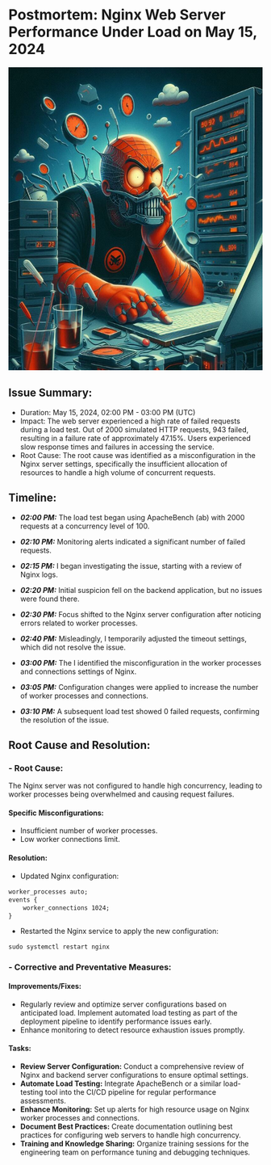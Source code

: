# Postmortem: Nginx Web Server Performance Under Load on May 15, 2024

<img src="images/postmoterm.png" alt="" width="100%" height="600">

## Issue Summary:

- Duration: May 15, 2024, 02:00 PM - 03:00 PM (UTC)
- Impact: The web server experienced a high rate of failed requests during a load test. Out of 2000 simulated HTTP requests, 943 failed, resulting in a failure rate of approximately 47.15%. Users experienced slow response times and failures in accessing the service.
- Root Cause: The root cause was identified as a misconfiguration in the Nginx server settings, specifically the insufficient allocation of resources to handle a high volume of concurrent requests.

## Timeline:
* ***02:00 PM:*** The load test began using ApacheBench (ab) with 2000 requests at a concurrency level of 100.

* ***02:10 PM:*** Monitoring alerts indicated a significant number of failed requests.

* ***02:15 PM:*** I began investigating the issue, starting with a review of Nginx logs.

* ***02:20 PM:*** Initial suspicion fell on the backend application, but no issues were found there.

* ***02:30 PM:*** Focus shifted to the Nginx server configuration after noticing errors related to worker processes.

* ***02:40 PM:*** Misleadingly, I temporarily adjusted the timeout settings, which did not resolve the issue.

* ***03:00 PM:*** The I identified the misconfiguration in the worker processes and connections settings of Nginx.

* ***03:05 PM:*** Configuration changes were applied to increase the number of worker processes and connections.

* ***03:10 PM:*** A subsequent load test showed 0 failed requests, confirming the resolution of the issue.

## Root Cause and Resolution:

### - Root Cause: 
The Nginx server was not configured to handle high concurrency, leading to worker processes being overwhelmed and causing request failures.
 
#### Specific Misconfigurations:
- Insufficient number of worker processes.
- Low worker connections limit.

#### Resolution:
- Updated Nginx configuration:

```
worker_processes auto;
events {
    worker_connections 1024;
}
```

- Restarted the Nginx service to apply the new configuration:
```
sudo systemctl restart nginx
```

### - Corrective and Preventative Measures:
#### Improvements/Fixes:

- Regularly review and optimize server configurations based on anticipated load.
Implement automated load testing as part of the deployment pipeline to identify performance issues early.
- Enhance monitoring to detect resource exhaustion issues promptly.

#### Tasks:

- **Review Server Configuration:**
Conduct a comprehensive review of Nginx and backend server configurations to ensure optimal settings.
- **Automate Load Testing:**
Integrate ApacheBench or a similar load-testing tool into the CI/CD pipeline for regular performance assessments.
- **Enhance Monitoring:**
Set up alerts for high resource usage on Nginx worker processes and connections.
- **Document Best Practices:**
Create documentation outlining best practices for configuring web servers to handle high concurrency.
- **Training and Knowledge Sharing:**
Organize training sessions for the engineering team on performance tuning and debugging techniques.
